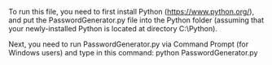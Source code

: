 
To run this file, you need to first install Python (https://www.python.org/),
and put the PasswordGenerator.py file into the Python folder (assuming that your newly-installed Python is located at directory C:\Python).

Next, you need to run PasswordGenerator.py via Command Prompt (for Windows users) and type in this command: python PasswordGenerator.py

